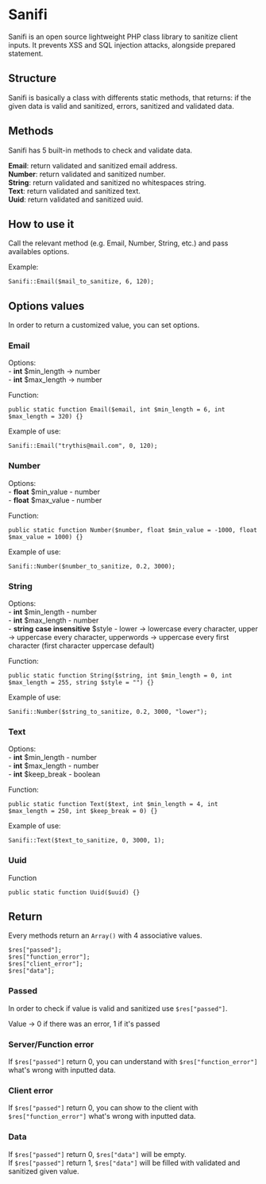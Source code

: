# Sanifi
Sanifi is an open source lightweight PHP class library to sanitize client inputs. It prevents XSS and SQL injection attacks, alongside prepared statement.

## Structure
Sanifi is basically a class with differents static methods, that returns: if the given data is valid and sanitized, errors, sanitized and validated data.

## Methods
Sanifi has 5 built-in methods to check and validate data.

**Email**: return validated and sanitized email address.  
**Number**: return validated and sanitized number.  
**String**: return validated and sanitized no whitespaces string.  
**Text**: return validated and sanitized text.  
**Uuid**: return validated and sanitized uuid.  

## How to use it
Call the relevant method (e.g. Email, Number, String, etc.) and pass availables options.

Example:

``` 
Sanifi::Email($mail_to_sanitize, 6, 120);
```

## Options values
In order to return a customized value, you can set options.

### Email
Options:  
    \- **int** $min_length -> number  
    \- **int** $max_length -> number  

Function:
```
public static function Email($email, int $min_length = 6, int $max_length = 320) {}
```
Example of use:
```
Sanifi::Email("trythis@mail.com", 0, 120);
```

### Number
Options:  
    \- **float** $min_value - number  
    \- **float** $max_value - number  

Function:  
```
public static function Number($number, float $min_value = -1000, float $max_value = 1000) {}
```
Example of use:  
```
Sanifi::Number($number_to_sanitize, 0.2, 3000);
```

### String
Options:  
    \- **int** $min_length - number  
    \- **int** $max_length - number  
    \- **string** **case insensitive** $style - lower -> lowercase every character, upper -> uppercase every character, upperwords -> uppercase every first character (first character uppercase default)

Function:
```
public static function String($string, int $min_length = 0, int $max_length = 255, string $style = "") {}
```
Example of use:
```
Sanifi::Number($string_to_sanitize, 0.2, 3000, "lower");
```

### Text
Options:  
\- **int** $min_length - number  
\- **int** $max_length - number  
\- **int** $keep_break - boolean  

Function:
```
public static function Text($text, int $min_length = 4, int $max_length = 250, int $keep_break = 0) {}
```
Example of use:
```
Sanifi::Text($text_to_sanitize, 0, 3000, 1);
```

### Uuid
Function
```
public static function Uuid($uuid) {}
```

## Return
Every methods return an ```Array()``` with 4 associative values.

``` 
$res["passed"];
$res["function_error"];
$res["client_error"];
$res["data"];
```

### Passed
In order to check if value is valid and sanitized use ```$res["passed"]```.

Value -> 0 if there was an error, 1 if it's passed

### Server/Function error
If ```$res["passed"]``` return 0, you can understand with ```$res["function_error"]``` what's wrong with inputted data.

### Client error
If ```$res["passed"]``` return 0, you can show to the client with ```$res["function_error"]``` what's wrong with inputted data.

### Data
If ```$res["passed"]``` return 0, ```$res["data"]``` will be empty.  
If ```$res["passed"]``` return 1, ```$res["data"]``` will be filled with validated and sanitized given value.
